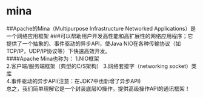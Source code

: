 # mina
##Apache的Mina（Multipurpose Infrastructure Networked Applications）是一个网络应用框架
###可以帮助用户开发高性能和高扩展性的网络应用程序；它提供了一个抽象的、事件驱动的异步API，使Java NIO在各种传输协议（如TCP/IP，UDP/IP协议等）下快速高效开发。  
####Apache Mina也称为：
1.NIO框架  
2.客户端/服务端框架（典型的C/S架构）
3.网络套接字（networking socket）类库  
4.事件驱动的异步API(注意：在JDK7中也新增了异步API)  
        总之，我们简单理解它是一个封装底层IO操作，提供高级操作API的通讯框架！
